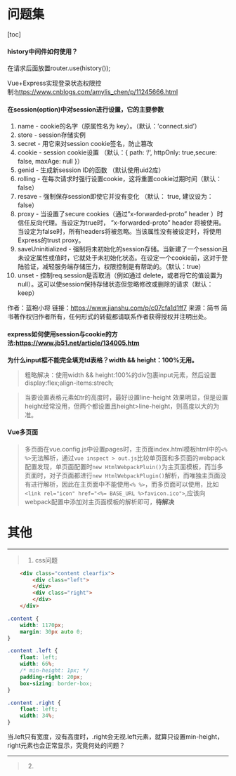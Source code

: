 <!--
 * @Description: In User Settings Edit
 * @Author: your name
 * @Date: 2019-08-09 07:34:07
 * @LastEditTime: 2019-11-27 15:48:00
 * @LastEditors: your name
 -->

# 问题集

[toc]

#### history中间件如何使用？

在请求后面放置router.use(history());

Vue+Express实现登录状态权限控制:https://www.cnblogs.com/amylis_chen/p/11245666.html

#### 在session(option)中对session进行设置，它的主要参数

1. name - cookie的名字（原属性名为 key）。（默认：’connect.sid’）
2. store - session存储实例
3. secret - 用它来对session cookie签名，防止篡改
4. cookie - session cookie设置 （默认：{ path: ‘/‘, httpOnly: true,secure: false, maxAge: null }）
5. genid - 生成新session ID的函数 （默认使用uid2库）
6. rolling - 在每次请求时强行设置cookie，这将重置cookie过期时间（默认：false）
7. resave - 强制保存session即使它并没有变化 （默认： true, 建议设为：false）
8. proxy - 当设置了secure cookies（通过”x-forwarded-proto” header ）时信任反向代理。当设定为true时，
”x-forwarded-proto” header 将被使用。当设定为false时，所有headers将被忽略。当该属性没有被设定时，将使用Express的trust proxy。
9. saveUninitialized - 强制将未初始化的session存储。当新建了一个session且未设定属性或值时，它就处于未初始化状态。在设定一个cookie前，这对于登陆验证，减轻服务端存储压力，权限控制是有帮助的。（默认：true）
10. unset - 控制req.session是否取消（例如通过 delete，或者将它的值设置为null）。这可以使session保持存储状态但忽略修改或删除的请求（默认：keep）

作者：蓝袍小将
链接：https://www.jianshu.com/p/c07cfa1d1ff7
来源：简书
简书著作权归作者所有，任何形式的转载都请联系作者获得授权并注明出处。

#### express如何使用session与cookie的方法:https://www.jb51.net/article/134005.htm

**为什么input框不能完全填充td表格？width && height：100%无用。**

>粗略解决：使用width && height:100%的div包裹input元素，然后设置display:flex;align-items:strech;

> 当要设置表格元素如tr的高度时，最好设置line-height 效果明显，但是设置height经常没用，但两个都设置且height>line-height，则高度以大的为准。

#### Vue多页面

>多页面在vue.config.js中设置pages时，主页面index.html模板html中的`<% %>`无法解析，通过`vue inspect > out.js`比较单页面和多页面的webpack配置发现，单页面配置时`new HtmlWebpackPluin()`为主页面模板，而当多页面时，对子页面都进行`new HtmlWebpackPlugin()`解析，而唯独主页面没有进行解析，因此在主页面中不能使用`<% %>`，而多页面可以使用，比如`<link rel="icon" href="<%= BASE_URL %>favicon.ico">`,应该向webpack配置中添加对主页面模板的解析即可，**待解决**

# 其他

***

>1. css问题

```html
    <div class="content clearfix">
        <div class="left">
        </div>
        <div class="right">
        </div>
    </div>
```

```css
.content {
    width: 1170px;
    margin: 30px auto 0;
}

.content .left {
    float: left;
    width: 66%;
    /* min-height: 1px; */
    padding-right: 20px;
    box-sizing: border-box;
}

.content .right {
    float: left;
    width: 34%;
}
```

当.left只有宽度，没有高度时，.right会无视.left元素，就算只设置min-height，right元素也会正常显示，究竟何处的问题？

***

>2. 